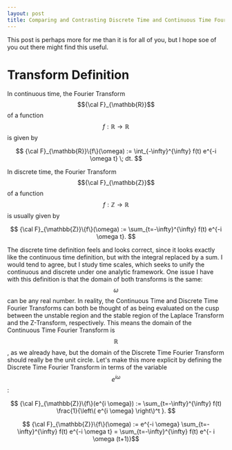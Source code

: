 ```yaml
---
layout: post
title: Comparing and Contrasting Discrete Time and Continuous Time Fourier Transforms
---
```


This post is perhaps more for me than it is for all of you, but I hope soe of you out there might find this useful.

# Transform Definition
In continuous time, the Fourier Transform $${\cal F}_{\mathbb{R}}$$ of a function $$f:\mathbb{R} \rightarrow \mathbb{R}$$ is given by

$$ {\cal F}_{\mathbb{R}}\{f\}(\omega) := \int_{-\infty}^{\infty} f(t) e^{-i \omega t} \; dt. $$

In discrete time, the Fourier Transform $${\cal F}_{\mathbb{Z}}$$ of a function $$f:\mathbb{Z} \rightarrow \mathbb{R}$$ is usually given by

$$ {\cal F}_{\mathbb{Z}}\{f\}(\omega) := \sum_{t=-\infty}^{\infty} f(t) e^{-i \omega t}. $$

The discrete time definition feels and looks correct, since it looks exactly like the continuous time definition, but with the integral replaced by a sum. I would tend to agree, but I study time scales, which seeks to unify the continuous and discrete under one analytic framework. One issue I have with this definition is that the domain of both transforms is the same: $$\omega$$ can be any real number. In reality, the Continuous Time and Discrete Time Fourier Transforms can both be thought of as being evaluated on the cusp between the unstable region and the stable region of the Laplace Transform and the Z-Transform, respectively. This means the domain of the Continuous Time Fourier Transform is $$\mathbb{R}$$, as we already have, but the domain of the Discrete Time Fourier Transform should really be the unit circle. Let's make this more explicit by defining the Discrete Time Fourier Transform in terms of the variable $$e^{i \omega}$$:

$$ {\cal F}_{\mathbb{Z}}\{f\}(e^{i \omega}) := \sum_{t=-\infty}^{\infty} f(t) \frac{1}{\left\( e^{i \omega} \right\)^t }. $$

$$ {\cal F}_{\mathbb{Z}}\{f\}(\omega) := e^{-i \omega} \sum_{t=-\infty}^{\infty} f(t) e^{-i \omega t} = \sum_{t=-\infty}^{\infty} f(t) e^{- i \omega (t+1)}$$
